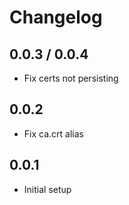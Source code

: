 # Changelog

## 0.0.3 / 0.0.4

- Fix certs not persisting

## 0.0.2

- Fix ca.crt alias

## 0.0.1

- Initial setup